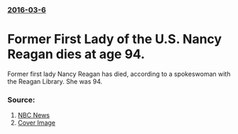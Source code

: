 ### [2016-03-6](/news/2016/03/6/index.md)

# Former First Lady of the U.S. Nancy Reagan dies at age 94. 

Former first lady Nancy Reagan has died, according to a spokeswoman with the Reagan Library. She was 94.


### Source:

1. [NBC News](http://www.nbcnews.com/news/us-news/nancy-reagan-dead-94-n532871)
1. [Cover Image](https://media1.s-nbcnews.com/j/newscms/2016_09/1447611/160306-nancy-reagan-ronald-reagan-rd-1020p_baf397175486a45e116eb2f9184afaa4.nbcnews-fp-1200-800.jpg)
